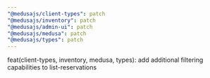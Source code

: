 ```yaml
---
"@medusajs/client-types": patch
"@medusajs/inventory": patch
"@medusajs/admin-ui": patch
"@medusajs/medusa": patch
"@medusajs/types": patch
---
```


feat(client-types, inventory, medusa, types): add additional filtering capabilities to list-reservations
